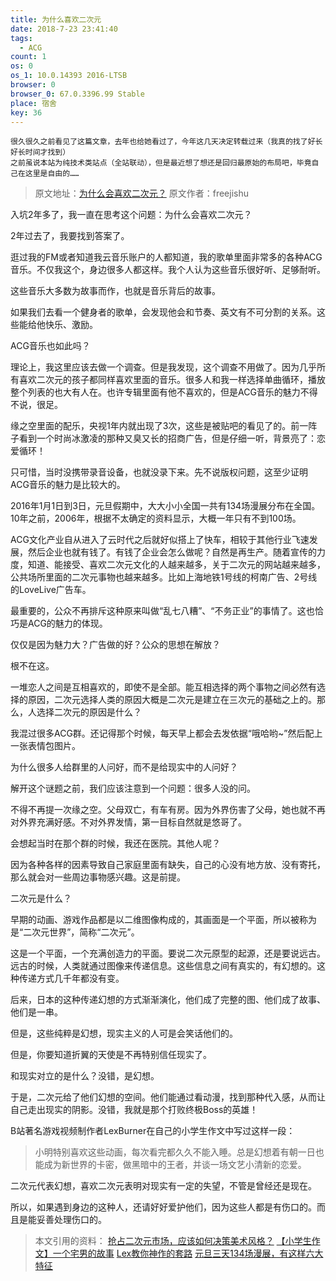 ```yaml
---
title: 为什么喜欢二次元
date: 2018-7-23 23:41:40
tags:
  - ACG
count: 1
os: 0
os_1: 10.0.14393 2016-LTSB
browser: 0
browser_0: 67.0.3396.99 Stable
place: 宿舍
key: 36
---
```

    很久很久之前看见了这篇文章，去年也给她看过了，今年这几天决定转载过来（我真的找了好长好长时间才找到）
    之前虽说本站为纯技术类站点（全站联动），但是最近想了想还是回归最原始的布局吧，毕竟自己在这里是自由的……
<!-- more -->
> 原文地址：[为什么会喜欢二次元？](https://web.archive.org/web/20190905071514/https://www.freejishu.com/%E4%B8%BA%E4%BB%80%E4%B9%88%E4%BC%9A%E5%96%9C%E6%AC%A2%E4%BA%8C%E6%AC%A1%E5%85%83%EF%BC%9F/)
  原文作者：freejishu
  
入坑2年多了，我一直在思考这个问题：为什么会喜欢二次元？

2年过去了，我要找到答案了。

逛过我的FM或者知道我云音乐账户的人都知道，我的歌单里面非常多的各种ACG音乐。不仅我这个，身边很多人都这样。我个人认为这些音乐很好听、足够耐听。

这些音乐大多数为故事而作，也就是音乐背后的故事。

如果我们去看一个健身者的歌单，会发现他会和节奏、英文有不可分割的关系。这些能给他快乐、激励。

ACG音乐也如此吗？

理论上，我这里应该去做一个调查。但是我发现，这个调查不用做了。因为几乎所有喜欢二次元的孩子都同样喜欢里面的音乐。很多人和我一样选择单曲循环，播放整个列表的也大有人在。也许专辑里面有他不喜欢的，但是ACG音乐的魅力不得不说，很足。

缘之空里面的配乐，央视1年内就出现了3次，这些是被贴吧的看见了的。前一阵子看到一个时尚冰激凌的那种又臭又长的招商广告，但是仔细一听，背景亮了：恋爱循环！

只可惜，当时没携带录音设备，也就没录下来。先不说版权问题，这至少证明ACG音乐的魅力是比较大的。

2016年1月1日到3日，元旦假期中，大大小小全国一共有134场漫展分布在全国。10年之前，2006年，根据不太确定的资料显示，大概一年只有不到100场。

ACG文化产业自从进入了云时代之后就好似搭上了快车，相较于其他行业飞速发展，然后企业也就有钱了。有钱了企业会怎么做呢？自然是再生产。随着宣传的力度，知道、能接受、喜欢二次元文化的人越来越多，关于二次元的网站越来越多，公共场所里面的二次元事物也越来越多。比如上海地铁1号线的柯南广告、2号线的LoveLive广告车。

最重要的，公众不再排斥这种原来叫做“乱七八糟”、“不务正业”的事情了。这也恰巧是ACG的魅力的体现。

仅仅是因为魅力大？广告做的好？公众的思想在解放？

根不在这。

一堆恋人之间是互相喜欢的，即使不是全部。能互相选择的两个事物之间必然有选择的原因，二次元选择人类的原因大概是二次元是建立在三次元的基础之上的。那么，人选择二次元的原因是什么？

我混过很多ACG群。还记得那个时候，每天早上都会去发依据“哦哈哟~”然后配上一张表情包图片。

为什么很多人给群里的人问好，而不是给现实中的人问好？

解开这个谜题之前，我们应该注意到一个问题：很多人没的问。

不得不再提一次缘之空。父母双亡，有车有房。因为外界伤害了父母，她也就不再对外界充满好感。不对外界发情，第一目标自然就是悠哥了。

会想起当时在那个群的时候，我还在医院。其他人呢？

因为各种各样的因素导致自己家庭里面有缺失，自己的心没有地方放、没有寄托，那么就会对一些周边事物感兴趣。这是前提。

二次元是什么？

早期的动画、游戏作品都是以二维图像构成的，其画面是一个平面，所以被称为是“二次元世界”，简称“二次元”。

这是一个平面，一个充满创造力的平面。要说二次元原型的起源，还是要说远古。远古的时候，人类就通过图像来传递信息。这些信息之间有真实的，有幻想的。这种传递方式几千年都没有变。

后来，日本的这种传递幻想的方式渐渐演化，他们成了完整的图、他们成了故事、他们是一串。

但是，这些纯粹是幻想，现实主义的人可是会笑话他们的。

但是，你要知道折翼的天使是不再特别信任现实了。

和现实对立的是什么？没错，是幻想。

于是，二次元给了他们幻想的空间。他们能通过看动漫，找到那种代入感，从而让自己走出现实的阴影。没错，我就是那个打败终极Boss的英雄！

B站著名游戏视频制作者LexBurner在自己的小学生作文中写过这样一段：

> 小明特别喜欢这些动画，每次看完都久久不能入睡。总是幻想着有朝一日也能成为新世界的卡密，做黑暗中的王者，并谈一场文艺小清新的恋爱。

二次元代表幻想，喜欢二次元表明对现实有一定的失望，不管是曾经还是现在。

所以，如果遇到身边的这种人，还请好好爱护他们，因为这些人都是有伤口的。而且是能妥善处理伤口的。

> 本文引用的资料：
[抢占二次元市场，应该如何决策美术风格？](https://web.archive.org/web/20190905071631/https://www.hexieshe.com/655054/)
[【小学生作文】一个宅男的故事](https://web.archive.org/web/20190905071807/https://www.bilibili.com/video/av4402954/)
[Lex教你神作的套路](https://web.archive.org/web/20190905071910/https://www.bilibili.com/video/av4371560/)
[元旦三天134场漫展，有这样六大特征](https://web.archive.org/web/20190905071956/https://www.toutiao.com/i6239622603682611713/)
